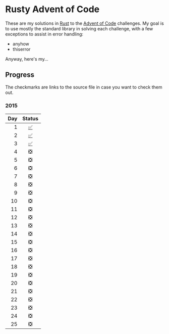 Rusty Advent of Code
====================

These are my solutions in [Rust](https://www.rust-lang.org/) to the [Advent of Code](https://adventofcode.com/) challenges. My goal is to use mostly the standard library in solving each challenge, with a few exceptions to assist in error handling:

- anyhow
- thiserror

Anyway, here's my...

Progress
--------

The checkmarks are links to the source file in case you want to check them out.

### 2015

| Day | Status |
|----:|:------:|
| 1   | [:white_check_mark:](/src/bin/2015-01.rs) |
| 2   | [:white_check_mark:](/src/bin/2015-02.rs) |
| 3   | [:white_check_mark:](/src/bin/2015-03.rs) |
| 4   | :negative_squared_cross_mark: |
| 5   | :negative_squared_cross_mark: |
| 6   | :negative_squared_cross_mark: |
| 7   | :negative_squared_cross_mark: |
| 8   | :negative_squared_cross_mark: |
| 9   | :negative_squared_cross_mark: |
| 10  | :negative_squared_cross_mark: |
| 11  | :negative_squared_cross_mark: |
| 12  | :negative_squared_cross_mark: |
| 13  | :negative_squared_cross_mark: |
| 14  | :negative_squared_cross_mark: |
| 15  | :negative_squared_cross_mark: |
| 16  | :negative_squared_cross_mark: |
| 17  | :negative_squared_cross_mark: |
| 18  | :negative_squared_cross_mark: |
| 19  | :negative_squared_cross_mark: |
| 20  | :negative_squared_cross_mark: |
| 21  | :negative_squared_cross_mark: |
| 22  | :negative_squared_cross_mark: |
| 23  | :negative_squared_cross_mark: |
| 24  | :negative_squared_cross_mark: |
| 25  | :negative_squared_cross_mark: |
